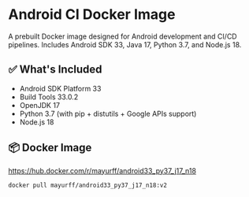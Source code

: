 # Android CI Docker Image

A prebuilt Docker image designed for Android development and CI/CD pipelines. Includes Android SDK 33, Java 17, Python 3.7, and Node.js 18.

## ✅ What's Included

- Android SDK Platform 33
- Build Tools 33.0.2
- OpenJDK 17
- Python 3.7 (with pip + distutils + Google APIs support)
- Node.js 18

## 📦 Docker Image

https://hub.docker.com/r/mayurff/android33_py37_j17_n18

```bash
docker pull mayurff/android33_py37_j17_n18:v2

